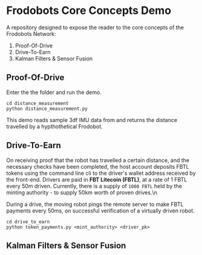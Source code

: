 # Frodobots Core Concepts Demo
A repository designed to expose the reader to the core concepts of the Frodobots Network:
1. Proof-Of-Drive
2. Drive-To-Earn
3. Kalman Filters & Sensor Fusion


## Proof-Of-Drive
Enter the the folder and run the demo. 

```
cd distance_measurement
python distance_measurement.py
```

This demo reads sample 3df IMU data from and returns the distance travelled by a hypthothetical Frodobot. 


## Drive-To-Earn
On receiving proof that the robot has travelled a certain distance, and the necessary checks have been completed, the host account deposits FBTL tokens using the command line cli to the driver's wallet address received by the front-end. Drivers are paid in <b>FBT Litecoin (FBTL)</b>, at a rate of 1 FBTL every 50m driven. Currently, there is a supply of `1000 FBTL` held by the minting authority - to supply 50km worth of proven drives.\n

During a drive, the moving robot pings the remote server to make FBTL payments every 50ms, on successful verification of a virtually driven robot. 

```
cd drive_to_earn
python token_payments.py <mint_authority> <driver_pk>
```

## Kalman Filters & Sensor Fusion





